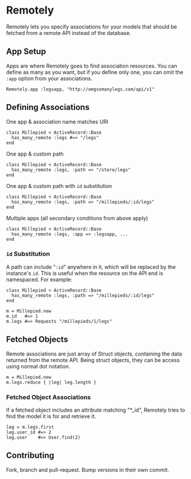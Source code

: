 # Remotely

Remotely lets you specify associations for your models that should
be fetched from a remote API instead of the database.

## App Setup

Apps are where Remotely goes to find association resources. You can define as many as you want, but if you define only one, you can omit the `:app` option from your associations.

    Remotely.app :legsapp, "http://omgsomanylegs.com/api/v1"

## Defining Associations

One app & association name matches URI

    class Millepied < ActiveRecord::Base
      has_many_remote :legs #=> "/legs"
    end

One app & custom path

    class Millepied < ActiveRecord::Base
      has_many_remote :legs, :path => "/store/legs"
    end

One app & custom path with `id` substitution

    class Millepied < ActiveRecord::Base
      has_many_remote :legs, :path => "/millepieds/:id/legs"
    end

Multiple apps (all secondary conditions from above apply)

    class Millepied < ActiveRecord::Base
      has_many_remote :legs, :app => :legsapp, ...
    end

### `id` Substitution

A path can include "`:id`" anywhere in it, which will be replaced by the instance's `id`. This is useful when the resource on the API end is namespaced. For example:

    class Millepied < ActiveRecord::Base
      has_many_remote :legs, :path => "/millepieds/:id/legs"
    end

    m = Millepied.new
    m.id   #=> 1
    m.legs #=> Requests "/millepieds/1/legs"

## Fetched Objects

Remote associations are just array of Struct objects, containing the data returned from the remote API. Being struct objects, they can be access using normal dot notation.

    m = Millepied.new
    m.legs.reduce { |leg| leg.length }

### Fetched Object Associations

If a fetched object includes an attribute matching "\*_id", Remotely tries to find the model it is for and retrieve it.

    leg = m.legs.first
    leg.user_id #=> 2
    leg.user    #=> User.find(2)

## Contributing

Fork, branch and pull-request. Bump versions in their own commit.
